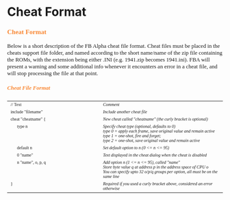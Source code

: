 
# Cheat Format

<BODY>

<FONT FACE="verdana" SIZE="2">

<H3><FONT COLOR="#F98733">Cheat Format</FONT></H3>

<P>Below is a short description of the FB Alpha cheat file format. Cheat files must be placed in the cheats support file folder, and named according to the short name/name of the zip file containing the ROMs, with the extension being either .INI (e.g. 1941.zip becomes 1941.ini). FBA will present a warning and some additional info whenever it encounters an error in a cheat file, and will stop processing the file at that point.</P>

<H5><FONT COLOR="#F98733">Cheat File Format</FONT></H5>

<TABLE BORDER="0" CELLPADDING="2" CELLSPACING="0">

<TR><TD WIDTH="200" VALIGN="TOP"><FONT FACE="verdana" SIZE="1">// Text</FONT></TD>
<TD VALIGN="Top"><FONT FACE="verdana" SIZE="1"><I>Comment</I></FONT></TD></TR>

<TR><TD WIDTH="200" VALIGN="TOP"><FONT FACE="verdana" SIZE="1">include "filename"</FONT></TD>
<TD VALIGN="Top"><FONT FACE="verdana" SIZE="1"><I>Include another cheat file</I></FONT></TD></TR>

<TR><TD WIDTH="200" VALIGN="TOP"><FONT FACE="verdana" SIZE="1">cheat "cheatname" {</FONT></TD>
<TD VALIGN="Top"><FONT FACE="verdana" SIZE="1"><I>New cheat called "cheatname" (the curly bracket is optional)</I></FONT></TD></TR>

<TR><TD WIDTH="200" VALIGN="TOP"><FONT FACE="verdana" SIZE="1">&nbsp;&nbsp;&nbsp;&nbsp;&nbsp;&nbsp;type n</FONT></TD>
<TD VALIGN="Top"><FONT FACE="verdana" SIZE="1"><I>Specify cheat type (optional, defaults to 0)
<BR />type 0 = apply each frame, save original value and remain active<BR />type 1 = one-shot, fire and forget;<BR />type 2 = one-shot, save original value and remain active</I></FONT></TD></TR>

<TR><TD WIDTH="200" VALIGN="TOP"><FONT FACE="verdana" SIZE="1">&nbsp;&nbsp;&nbsp;&nbsp;&nbsp;&nbsp;default n</FONT></TD>
<TD VALIGN="Top"><FONT FACE="verdana" SIZE="1"><I>Set default option to n (0 &lt;= n &lt;= 95)</I></FONT></TD></TR>

<TR><TD WIDTH="200" VALIGN="TOP"><FONT FACE="verdana" SIZE="1">&nbsp;&nbsp;&nbsp;&nbsp;&nbsp;&nbsp;0 "name"</FONT></TD>
<TD VALIGN="Top"><FONT FACE="verdana" SIZE="1"><I>Text displayed in the cheat dialog when the cheat is disabled</I></FONT></TD></TR>

<TR><TD WIDTH="200" VALIGN="TOP"><FONT FACE="verdana" SIZE="1">&nbsp;&nbsp;&nbsp;&nbsp;&nbsp;&nbsp;n "name", o, p, q</FONT></TD>
<TD VALIGN="Top"><FONT FACE="verdana" SIZE="1"><I>Add option n (1 &lt;= n &lt;= 95), called "name"<BR />Store byte value q at address p in the address space of CPU o<BR />You can specify upto 32 o/p/q groups per option, all must be on the same line</I></FONT></TD></TR>

<TR><TD WIDTH="200" VALIGN="TOP"><FONT FACE="verdana" SIZE="1">}</FONT></TD>
<TD VALIGN="Top"><FONT FACE="verdana" SIZE="1"><I>Required if you used a curly bracket above, considered an error otherwise</I></FONT></TD></TR>

</TABLE>

</FONT>
</BODY>
</HTML>
